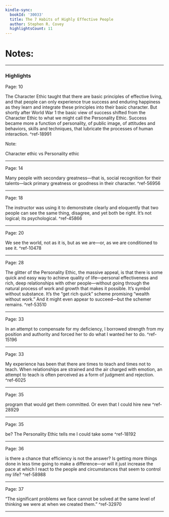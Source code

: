 ```yaml
---
kindle-sync:
  bookId: '30033'
  title: The 7 Habits of Highly Effective People
  author: Stephen R. Covey
  highlightsCount: 11
---
```

# Notes:

---

### Highlights
Page: 10

The Character Ethic taught that there are basic principles of effective living, and that people can only experience true success and enduring happiness as they learn and integrate these principles into their basic character. But shortly after World War 1 the basic view of success shifted from the Character Ethic to what we might call the Personality Ethic. Success became more a function of personality, of public image, of attitudes and behaviors, skills and techniques, that lubricate the processes of human interaction. ^ref-18991

Note:

Character ethic vs Personality ethic


---
Page: 14

Many people with secondary greatness—that is, social recognition for their talents—lack primary greatness or goodness in their character. ^ref-56956

---
Page: 18

The instructor was using it to demonstrate clearly and eloquently that two people can see the same thing, disagree, and yet both be right. It’s not logical; its psychological. ^ref-45866

---
Page: 20

We see the world, not as it is, but as we are—or, as we are conditioned to see it. ^ref-10478

---
Page: 28

The glitter of the Personality Ethic, the massive appeal, is that there is some quick and easy way to achieve quality of life—personal effectiveness and rich, deep relationships with other people—without going through the natural process of work and growth that makes it possible. It’s symbol without substance. It’s the “get rich quick” scheme promising “wealth without work.” And it might even appear to succeed—but the schemer remains. ^ref-53510

---
Page: 33

In an attempt to compensate for my deficiency, I borrowed strength from my position and authority and forced her to do what I wanted her to do. ^ref-15196

---
Page: 33

My experience has been that there are times to teach and times not to teach. When relationships are strained and the air charged with emotion, an attempt to teach is often perceived as a form of judgment and rejection. ^ref-6025

---
Page: 35

program that would get them committed. Or even that I could hire new ^ref-28929

---
Page: 35

be? The Personality Ethic tells me I could take some ^ref-18192

---
Page: 36

is there a chance that efficiency is not the answer? Is getting more things done in less time going to make a difference—or will it just increase the pace at which I react to the people and circumstances that seem to control my life? ^ref-58988

---
Page: 37

“The significant problems we face cannot be solved at the same level of thinking we were at when we created them.” ^ref-32970

---
